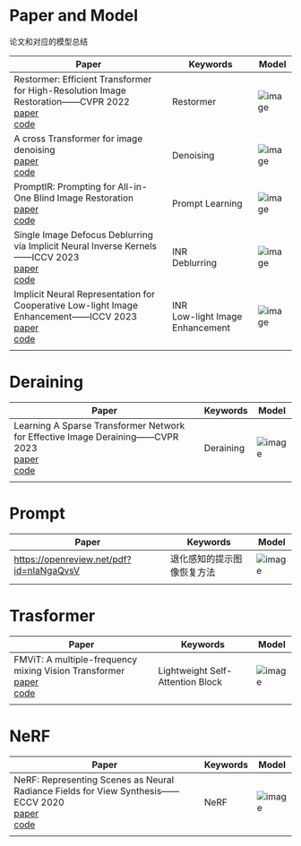 # Paper and Model
论文和对应的模型总结


| Paper      | Keywords | Model |
| ----------- | ----------- | ----------- |
| Restormer: Efficient Transformer for High-Resolution Image Restoration——CVPR 2022<br>[paper](https://openaccess.thecvf.com/content/CVPR2022/papers/Zamir_Restormer_Efficient_Transformer_for_High-Resolution_Image_Restoration_CVPR_2022_paper.pdf)<br>[code](https://github.com/swz30/restormer) | Restormer    | ![image](https://github.com/Guan-qiqi/Papers-and-Models/assets/63685364/d90403a3-933d-4ad5-bc7d-8040c655e59b)       |
| A cross Transformer for image denoising<br>[paper](https://arxiv.org/pdf/2310.10408v1.pdf)<br>[code](https://github.com/hellloxiaotian/ctnet) | Denoising | ![image](https://github.com/Guan-qiqi/Papers-and-Models/assets/63685364/284a29d0-3f9f-48b8-85c5-96a689e345f0) |
| PromptIR: Prompting for All-in-One Blind Image Restoration<br>[paper](https://arxiv.org/pdf/2306.13090v1.pdf)<br>[code](https://github.com/va1shn9v/promptir)  | Prompt Learning | ![image](https://github.com/Guan-qiqi/Papers-and-Models/assets/63685364/652335c1-63dc-4be5-b08b-8f635331623d)|
| Single Image Defocus Deblurring via Implicit Neural Inverse Kernels——ICCV 2023<br>[paper](https://openaccess.thecvf.com/content/ICCV2023/papers/Quan_Single_Image_Defocus_Deblurring_via_Implicit_Neural_Inverse_Kernels_ICCV_2023_paper.pdf) <br>[code](https://github.com/xinyao240/INIKNet)  | INR<br>Deblurring  | ![image](https://github.com/Guan-qiqi/Papers-and-Models/assets/63685364/85849b32-9c27-4ae1-9b9b-c60b12f0f21b)         |
| Implicit Neural Representation for Cooperative Low-light Image Enhancement——ICCV 2023<br>[paper](https://openaccess.thecvf.com/content/ICCV2023/papers/Yang_Implicit_Neural_Representation_for_Cooperative_Low-light_Image_Enhancement_ICCV_2023_paper.pdf) <br>[code](https://github.com/ysz2022/nerco) | INR<br>Low-light Image Enhancement  | ![image](https://github.com/Guan-qiqi/Papers-and-Models/assets/63685364/d3584704-eeaf-4448-aa7b-a24050eafba6) |
|   |    |    |


# Deraining

| Paper      | Keywords | Model |
| ----------- | ----------- | ----------- |
| Learning A Sparse Transformer Network for Effective Image Deraining——CVPR 2023<br>[paper](https://openaccess.thecvf.com/content/CVPR2023/papers/Chen_Learning_a_Sparse_Transformer_Network_for_Effective_Image_Deraining_CVPR_2023_paper.pdf)<br>[code](https://github.com/cschenxiang/drsformer) | Deraining  | ![image](https://github.com/Guan-qiqi/Papers-and-Models/assets/63685364/af87a96d-066a-40d7-80e7-38b546275167) |
|    |    |    |


# Prompt
| Paper      | Keywords | Model |
| ----------- | ----------- | ----------- |
| https://openreview.net/pdf?id=nIaNgaQvsV   | 退化感知的提示图像恢复方法   | ![image](https://github.com/Guan-qiqi/Papers-and-Models/assets/63685364/f8b2c06b-3b1a-44e7-9209-f43535bdc56b) |
|    |    |    |


# Trasformer
| Paper      | Keywords | Model |
| ----------- | ----------- | ----------- |
|FMViT: A multiple-frequency mixing Vision Transformer<br>[paper](https://arxiv.org/pdf/2311.05707v1.pdf)<br>[code]()    | Lightweight Self-Attention Block   | ![image](https://github.com/Guan-qiqi/Papers-and-Models/assets/63685364/4e818833-6457-4289-852f-894cbf6839b6) |
|    |    |    |



# NeRF

| Paper      | Keywords | Model |
| ----------- | ----------- | ----------- |
| NeRF: Representing Scenes as Neural Radiance Fields for View Synthesis——ECCV 2020<br>[paper](https://www.ecva.net/papers/eccv_2020/papers_ECCV/papers/123460392.pdf)<br>[code](https://github.com/nvlabs/instant-ngp) | NeRF    | ![image](https://github.com/Guan-qiqi/Papers-and-Models/assets/63685364/0e054aa2-ac94-45e3-a768-d5f8353c9816) |
|    |    |    |
